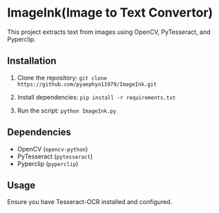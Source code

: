 # ImageInk(Image to Text Convertor)

This project extracts text from images using OpenCV, PyTesseract, and Pyperclip.

## Installation

1. Clone the repository:
    ```git clone https://github.com/pyaephyo11979/ImageInk.git```

2. Install dependencies:
    ```pip install -r requirements.txt```

3. Run the script:
    ```python ImageInk.py```

## Dependencies
- OpenCV (`opencv-python`)
- PyTesseract (`pytesseract`)
- Pyperclip (`pyperclip`)

## Usage
Ensure you have Tesseract-OCR installed and configured.